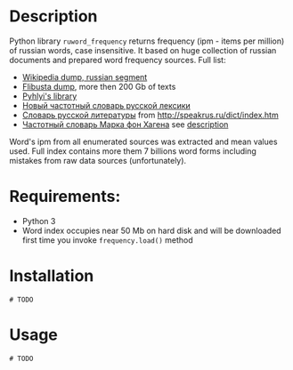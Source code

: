 # Description 
Python library `ruword_frequency` returns frequency (ipm - items per million) of russian words, case insensitive.
It based on huge collection of russian documents and prepared word frequency sources. Full list:
- [Wikipedia dump, russian segment](https://dumps.wikimedia.org/ruwiki/latest)
- [Flibusta dump](https://rutracker.org/forum/viewtopic.php?t=5385741), more then 200 Gb of texts
- [Pyhlyi's library](https://rutracker.org/forum/viewtopic.php?t=1874223)
- [Новый частотный словарь русской лексики](http://dict.ruslang.ru/freq.php)
- [Словарь русской литературы](http://www.artint.ru/projects/frqlist.php) from http://speakrus.ru/dict/index.htm
- [Частотный словарь Марка фон Хагена](http://speakrus.ru/dict/index.htm) see [description](http://speakrus.ru/dict/hagen_freq_desc.txt)

Word's ipm from all enumerated sources was extracted and mean values used. 
Full index contains more them 7 billions word forms including mistakes from raw data sources (unfortunately).

# Requirements:
- Python 3
- Word index occupies near 50 Mb on hard disk and will be downloaded first time you invoke `frequency.load()` method

# Installation
```
# TODO
```

# Usage
```
# TODO
```
